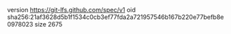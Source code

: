 version https://git-lfs.github.com/spec/v1
oid sha256:21af3628d5b1f1534c0cb3ef77fda2a721957546b167b220e77befb8e0978023
size 2675
